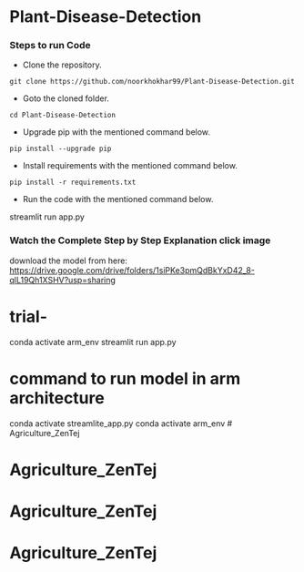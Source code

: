 # Plant-Disease-Detection



### Steps to run Code
- Clone the repository.
```
git clone https://github.com/noorkhokhar99/Plant-Disease-Detection.git
```
- Goto the cloned folder.
```
cd Plant-Disease-Detection

```
- Upgrade pip with the mentioned command below.
```
pip install --upgrade pip
```
- Install requirements with the mentioned command below.
```
pip install -r requirements.txt
```
- Run the code with the mentioned command below.

streamlit run app.py 
 




### Watch the Complete Step by Step Explanation click image

download the model from here: https://drive.google.com/drive/folders/1siPKe3pmQdBkYxD42_8-qlL19Qh1XSHV?usp=sharing


# trial-

conda activate arm_env
streamlit run app.py


# command to run model in arm architecture 

conda activate streamlite_app.py
conda activate arm_env # Agriculture_ZenTej
# Agriculture_ZenTej
# Agriculture_ZenTej
# Agriculture_ZenTej
